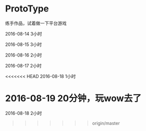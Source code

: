 ﻿# ProtoType
练手作品，试着做一下平台游戏

2016-08-14 3小时

2016-08-15 3小时

2016-08-16 2小时

2016-08-17 2小时

<<<<<<< HEAD
2016-08-18 1小时

2016-08-19 20分钟，玩wow去了
=======
2016-08-18 2小时
>>>>>>> origin/master
